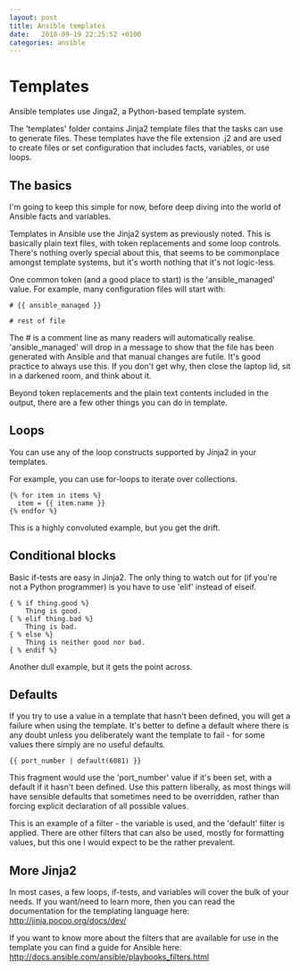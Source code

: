```yaml
---
layout: post
title: Ansible templates
date:   2018-09-19 22:25:52 +0100
categories: ansible
---
```

Templates
=========

Ansible templates use Jinga2, a Python-based template system.

The 'templates' folder contains Jinja2 template files that the tasks can
use to generate files. These templates have the file extension .j2 and
are used to create files or set configuration that includes facts,
variables, or use loops.

The basics
----------

I'm going to keep this simple for now, before deep diving into the world
of Ansible facts and variables.

Templates in Ansible use the Jinja2 system as previously noted. This is
basically plain text files, with token replacements and some loop
controls. There's nothing overly special about this, that seems to be
commonplace amongst template systems, but it's worth nothing that it's
not logic-less.

One common token (and a good place to start) is the 'ansible\_managed'
value. For example, many configuration files will start with:

    # {{ ansible_managed }}

    # rest of file

The \# is a comment line as many readers will automatically realise.
'ansible\_managed' will drop in a message to show that the file has been
generated with Ansible and that manual changes are futile. It's good
practice to always use this. If you don't get why, then close the laptop
lid, sit in a darkened room, and think about it.

Beyond token replacements and the plain text contents included in the
output, there are a few other things you can do in template.

Loops
-----

You can use any of the loop constructs supported by Jinja2 in your
templates.

For example, you can use for-loops to iterate over collections.

    {% for item in items %}
      item = {{ item.name }}
    {% endfor %}

This is a highly convoluted example, but you get the drift.

Conditional blocks
------------------

Basic if-tests are easy in Jinja2. The only thing to watch out for (if
you're not a Python programmer) is you have to use 'elif' instead of
elseif.

    { % if thing.good %}
        Thing is good.
    { % elif thing.bad %}
        Thing is bad.
    { % else %}
        Thing is neither good nor bad.
    { % endif %}

Another dull example, but it gets the point across.

Defaults
--------

If you try to use a value in a template that hasn't been defined, you
will get a failure when using the template. It's better to define a
default where there is any doubt unless you deliberately want the
template to fail - for some values there simply are no useful defaults.

    {{ port_number | default(6081) }}

This fragment would use the 'port\_number' value if it's been set, with
a default if it hasn't been defined. Use this pattern liberally, as most
things will have sensible defaults that sometimes need to be overridden,
rather than forcing explicit declaration of all possible values.

This is an example of a filter - the variable is used, and the 'default'
filter is applied. There are other filters that can also be used, mostly
for formatting values, but this one I would expect to be the rather
prevalent.

More Jinja2
-----------

In most cases, a few loops, if-tests, and variables will cover the bulk
of your needs. If you want/need to learn more, then you can read the
documentation for the templating language here:
<http://jinja.pocoo.org/docs/dev/>

If you want to know more about the filters that are available for use in
the template you can find a guide for Ansible here:
<http://docs.ansible.com/ansible/playbooks_filters.html>
